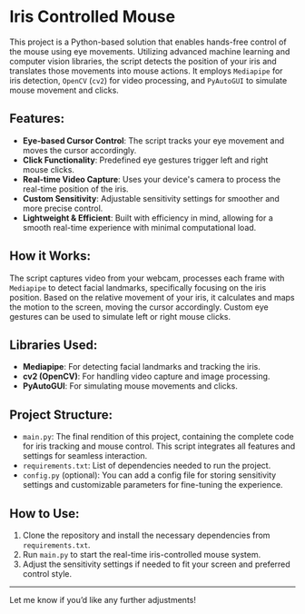 
# Iris Controlled Mouse

This project is a Python-based solution that enables hands-free control of the mouse using eye movements. Utilizing advanced machine learning and computer vision libraries, the script detects the position of your iris and translates those movements into mouse actions. It employs `Mediapipe` for iris detection, `OpenCV` (`cv2`) for video processing, and `PyAutoGUI` to simulate mouse movement and clicks.

## Features:
- **Eye-based Cursor Control**: The script tracks your eye movement and moves the cursor accordingly.
- **Click Functionality**: Predefined eye gestures trigger left and right mouse clicks.
- **Real-time Video Capture**: Uses your device's camera to process the real-time position of the iris.
- **Custom Sensitivity**: Adjustable sensitivity settings for smoother and more precise control.
- **Lightweight & Efficient**: Built with efficiency in mind, allowing for a smooth real-time experience with minimal computational load.

## How it Works:
The script captures video from your webcam, processes each frame with `Mediapipe` to detect facial landmarks, specifically focusing on the iris position. Based on the relative movement of your iris, it calculates and maps the motion to the screen, moving the cursor accordingly. Custom eye gestures can be used to simulate left or right mouse clicks.

## Libraries Used:
- **Mediapipe**: For detecting facial landmarks and tracking the iris.
- **cv2 (OpenCV)**: For handling video capture and image processing.
- **PyAutoGUI**: For simulating mouse movements and clicks.

## Project Structure:
- `main.py`: The final rendition of this project, containing the complete code for iris tracking and mouse control. This script integrates all features and settings for seamless interaction.
- `requirements.txt`: List of dependencies needed to run the project.
- `config.py` (optional): You can add a config file for storing sensitivity settings and customizable parameters for fine-tuning the experience.

## How to Use:
1. Clone the repository and install the necessary dependencies from `requirements.txt`.
2. Run `main.py` to start the real-time iris-controlled mouse system.
3. Adjust the sensitivity settings if needed to fit your screen and preferred control style.

---

Let me know if you’d like any further adjustments!

